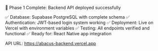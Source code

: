 🚀 Phase 1 Complete: Backend API deployed successfully

✅ Database: Supabase PostgreSQL with complete schema
✅ Authentication: JWT-based login system working
✅ Deployment: Live on Vercel with environment variables
✅ Testing: All endpoints verified and functional
✅ Ready for: React Native app integration

API URL: https://abacus-backend.vercel.app